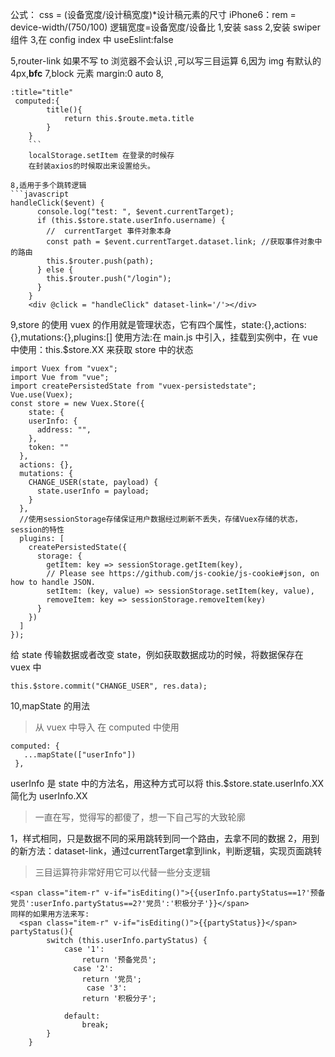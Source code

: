 ﻿公式：
css = (设备宽度/设计稿宽度)\*设计稿元素的尺寸
iPhone6：rem = device-width/(750/100)
逻辑宽度=设备宽度/设备比
1,安装 sass
2,安装 swiper 组件
3,在 config index 中 useEslint:false

5,router-link 如果不写 to 浏览器不会认识 ,可以写三目运算
6,因为 img 有默认的 4px,**bfc**
7,block 元素 margin:0 auto
8,

````
:title="title"
 computed:{
        title(){
            return this.$route.meta.title
        }
    }
    ```
    localStorage.setItem 在登录的时候存
    在封装axios的时候取出来设置给头。

8,适用于多个跳转逻辑
```javascript
handleClick($event) {
      console.log("test: ", $event.currentTarget);
      if (this.$store.state.userInfo.username) {
        //  currentTarget 事件对象本身
        const path = $event.currentTarget.dataset.link; //获取事件对象中的路由
        this.$router.push(path);
      } else {
        this.$router.push("/login");
      }
    }
    <div @click = "handleClick" dataset-link='/'></div>

````

9,store 的使用
vuex 的作用就是管理状态，它有四个属性，state:{},actions:{},mutations:{},plugins:[]
使用方法:在 main.js 中引入，挂载到实例中，在 vue 中使用：this.$store.XX 来获取 store 中的状态

```
import Vuex from "vuex";
import Vue from "vue";
import createPersistedState from "vuex-persistedstate";
Vue.use(Vuex);
const store = new Vuex.Store({
    state: {
    userInfo: {
      address: "",
    },
    token: ""
  },
  actions: {},
  mutations: {
    CHANGE_USER(state, payload) {
      state.userInfo = payload;
    }
  },
  //使用sessionStorage存储保证用户数据经过刷新不丢失，存储Vuex存储的状态，session的特性
  plugins: [
    createPersistedState({
      storage: {
        getItem: key => sessionStorage.getItem(key),
        // Please see https://github.com/js-cookie/js-cookie#json, on how to handle JSON.
        setItem: (key, value) => sessionStorage.setItem(key, value),
        removeItem: key => sessionStorage.removeItem(key)
      }
    })
  ]
});
```

给 state 传输数据或者改变 state，例如获取数据成功的时候，将数据保存在 vuex 中

```
this.$store.commit("CHANGE_USER", res.data);
```

10,mapState 的用法

> 从 vuex 中导入
> 在 computed 中使用

```
computed: {
   ...mapState(["userInfo"])
 },
```
userInfo 是 state 中的方法名，用这种方式可以将 this.$store.state.userInfo.XX 简化为 userInfo.XX


>一直在写，觉得写的都傻了，想一下自己写的大致轮廓


1，样式相同，只是数据不同的采用跳转到同一个路由，去拿不同的数据
2，用到的新方法：dataset-link，通过currentTarget拿到link，判断逻辑，实现页面跳转

>三目运算符非常好用它可以代替一些分支逻辑
```
<span class="item-r" v-if="isEditing()">{{userInfo.partyStatus==1?'预备党员':userInfo.partyStatus==2?'党员':'积极分子'}}</span>
同样的如果用方法来写:
  <span class="item-r" v-if="isEditing()">{{partyStatus}}</span>
partyStatus(){
        switch (this.userInfo.partyStatus) {
            case '1':
                return '预备党员';
              case '2':
                return '党员';
                 case '3':
                return '积极分子';
        
            default:
                break;
        }
    }
```
